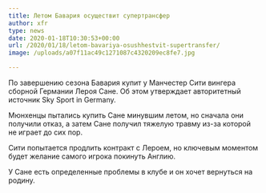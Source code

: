 ```yaml
---
title: Летом Бавария осуществит супертрансфер
author: xfr
type: news
date: 2020-01-18T10:30:53+00:00
url: /2020/01/18/letom-bavariya-osushhestvit-supertransfer/
image: /uploads/a07f11ac49c1271087c4320209ec8fe7.jpg

---
```

По завершению сезона Бавария купит у Манчестер Сити вингера сборной Германии Лероя Сане. Об этом утверждает авторитетный источник Sky Sport in Germany.

Мюнхенцы пытались купить Сане минувшим летом, но сначала они получили отказ, а затем Сане получил тяжелую травму из-за которой не играет до сих пор.

Сити попытается продлить контракт с Лероем, но ключевым моментом будет желание самого игрока покинуть Англию.

У Сане есть определенные проблемы в клубе и он хочет вернуться на родину.